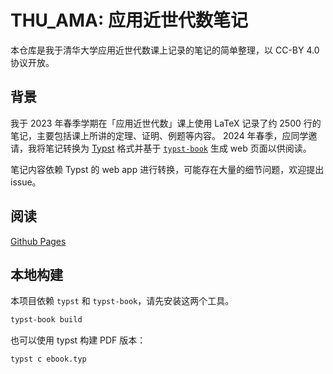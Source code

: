 # THU_AMA: 应用近世代数笔记

本仓库是我于清华大学应用近世代数课上记录的笔记的简单整理，以 CC-BY 4.0 协议开放。

## 背景

我于 2023 年春季学期在「应用近世代数」课上使用 LaTeX 记录了约 2500 行的笔记，主要包括课上所讲的定理、证明、例题等内容。
2024 年春季，应同学邀请，我将笔记转换为 [Typst](https://typst.app) 格式并基于 [`typst-book`](https://github.com/Myriad-Dreamin/typst-book) 生成 web 页面以供阅读。

笔记内容依赖 Typst 的 web app 进行转换，可能存在大量的细节问题，欢迎提出 issue。

## 阅读

[Github Pages](https://duskmoon314.github.io/THU_AMA/)

## 本地构建

本项目依赖 `typst` 和 `typst-book`，请先安装这两个工具。

```bash
typst-book build
```

也可以使用 typst 构建 PDF 版本：

```bash
typst c ebook.typ
```